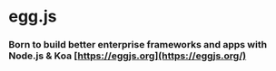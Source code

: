 # egg.js



### Born to build better enterprise frameworks and apps with Node.js & Koa [https://eggjs.org](https://eggjs.org/) 